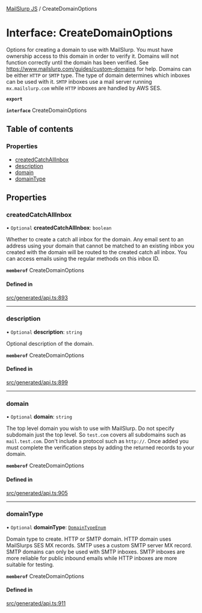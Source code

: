 [MailSlurp JS](../README.md) / CreateDomainOptions

# Interface: CreateDomainOptions

Options for creating a domain to use with MailSlurp. You must have ownership access to this domain in order to verify it. Domains will not function correctly until the domain has been verified. See https://www.mailslurp.com/guides/custom-domains for help. Domains can be either `HTTP` or `SMTP` type. The type of domain determines which inboxes can be used with it. `SMTP` inboxes use a mail server running `mx.mailslurp.com` while `HTTP` inboxes are handled by AWS SES.

**`export`**

**`interface`** CreateDomainOptions

## Table of contents

### Properties

- [createdCatchAllInbox](CreateDomainOptions.md#createdcatchallinbox)
- [description](CreateDomainOptions.md#description)
- [domain](CreateDomainOptions.md#domain)
- [domainType](CreateDomainOptions.md#domaintype)

## Properties

### createdCatchAllInbox

• `Optional` **createdCatchAllInbox**: `boolean`

Whether to create a catch all inbox for the domain. Any email sent to an address using your domain that cannot be matched to an existing inbox you created with the domain will be routed to the created catch all inbox. You can access emails using the regular methods on this inbox ID.

**`memberof`** CreateDomainOptions

#### Defined in

[src/generated/api.ts:893](https://github.com/mailslurp/mailslurp-client/blob/f0f645f/src/generated/api.ts#L893)

___

### description

• `Optional` **description**: `string`

Optional description of the domain.

**`memberof`** CreateDomainOptions

#### Defined in

[src/generated/api.ts:899](https://github.com/mailslurp/mailslurp-client/blob/f0f645f/src/generated/api.ts#L899)

___

### domain

• `Optional` **domain**: `string`

The top level domain you wish to use with MailSlurp. Do not specify subdomain just the top level. So `test.com` covers all subdomains such as `mail.test.com`. Don't include a protocol such as `http://`. Once added you must complete the verification steps by adding the returned records to your domain.

**`memberof`** CreateDomainOptions

#### Defined in

[src/generated/api.ts:905](https://github.com/mailslurp/mailslurp-client/blob/f0f645f/src/generated/api.ts#L905)

___

### domainType

• `Optional` **domainType**: [`DomainTypeEnum`](../enums/CreateDomainOptions.DomainTypeEnum.md)

Domain type to create. HTTP or SMTP domain. HTTP domain uses MailSlurps SES MX records. SMTP uses a custom SMTP server MX record. SMTP domains can only be used with SMTP inboxes. SMTP inboxes are more reliable for public inbound emails while HTTP inboxes are more suitable for testing.

**`memberof`** CreateDomainOptions

#### Defined in

[src/generated/api.ts:911](https://github.com/mailslurp/mailslurp-client/blob/f0f645f/src/generated/api.ts#L911)
